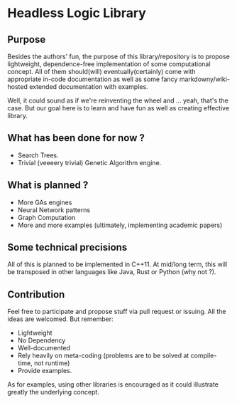 # Headless Logic Library

## Purpose

Besides the authors' fun, the purpose of this library/repository is to propose lightweight, dependence-free implementation of some computational concept. All of them should(will) eventually(certainly) come with appropriate in-code documentation as well as some fancy markdowny/wiki-hosted extended documentation with examples.

Well, it could sound as if we're reinventing the wheel and ... yeah, that's the case. But our goal here is to learn and have fun as well as creating effective library.

## What has been done for now ?

- Search Trees.
- Trivial (veeeery trivial) Genetic Algorithm engine.

## What is planned ?

- More GAs engines
- Neural Network patterns
- Graph Computation
- More and more examples (ultimately, implementing academic papers)

## Some technical precisions

All of this is planned to be implemented in C++11. At mid/long term, this will be transposed in other languages like Java, Rust or Python (why not ?).

## Contribution

Feel free to participate and propose stuff via pull request or issuing. All the ideas are welcomed. But remember:
- Lightweight
- No Dependency
- Well-documented
- Rely heavily on meta-coding (problems are to be solved at compile-time, not runtime)
- Provide examples.

As for examples, using other libraries is encouraged as it could illustrate greatly the underlying concept.
